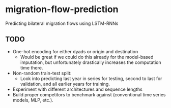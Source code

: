 # migration-flow-prediction

Predicting bilateral migration flows using LSTM-RNNs

## TODO

* One-hot encoding for either dyads or origin and destination
    - Would be great if we could do this already for the model-based imputation, but unfortunately drastically increases the computation time there.
* Non-random train-test split:
    - Look into predicting last year in series for testing, second to last for validation, and all earlier years for training.
* Experiment with different architectures and sequence lengths
* Build proper competitors to benchmark against (conventional time series models, MLP, etc.).
